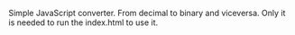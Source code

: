 Simple JavaScript converter. From decimal to binary and viceversa.
Only it is needed to run the index.html to use it.
